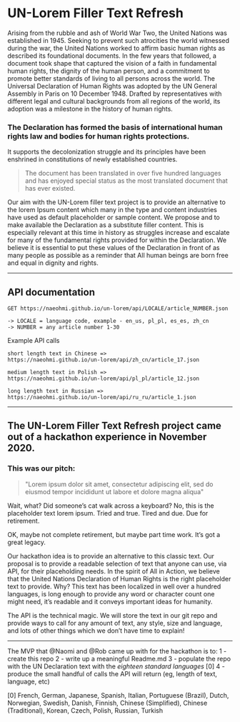 # UN-Lorem Filler Text Refresh

Arising from the rubble and ash of World War Two, the United Nations was established in 1945. Seeking to prevent such atrocities the world witnessed during the war, the United Nations worked to affirm basic human rights as described its foundational documents. In the few years that followed, a document took shape that captured the vision of a faith in fundamental human rights, the dignity of the human person, and a commitment to promote better standards of living to all persons across the world. The Universal Declaration of Human Rights was adopted by the UN General Assembly in Paris on 10 December 1948. Drafted by representatives with different legal and cultural backgrounds from all regions of the world, its adoption was a milestone in the history of human rights.

### The Declaration has formed the basis of international human rights law and bodies for human rights protections. 

It supports the decolonization struggle and its principles have been enshrined in constitutions of newly established countries.

> The document has been translated in over five hundred languages and has enjoyed special status as the most translated document that has ever existed.

Our aim with the UN-Lorem filler text project is to provide an alternative to the lorem Ipsum content which many in the type and content industries have used as default placeholder or sample content. We propose and to make available the Declaration as a substitute filler content. This is especially relevant at this time in history as struggles increase and escalate for many of the fundamental rights provided for within the Declaration. We believe it is essential to put these values of the Declaration in front of as many people as possible as a reminder that All human beings are born free and equal in dignity and rights.


---

## API documentation

```
GET https://naeohmi.github.io/un-lorem/api/LOCALE/article_NUMBER.json

-> LOCALE = language code, example - en_us, pl_pl, es_es, zh_cn
-> NUMBER = any article number 1-30

```

Example API calls 


```
short length text in Chinese => 
https://naeohmi.github.io/un-lorem/api/zh_cn/article_17.json

medium length text in Polish =>
https://naeohmi.github.io/un-lorem/api/pl_pl/article_12.json

long length text in Russian =>
https://naeohmi.github.io/un-lorem/api/ru_ru/article_1.json

```

---


## The UN-Lorem Filler Text Refresh project came out of a hackathon experience in November 2020. 

### This was our pitch:

> "Lorem ipsum dolor sit amet, consectetur adipiscing elit, sed do eiusmod tempor incididunt ut labore et dolore magna aliqua"

Wait, what? Did someone’s cat walk across a keyboard? No, this is the placeholder text lorem ipsum. Tried and true. Tired and due. Due for retirement.

OK, maybe not complete retirement, but maybe part time work. It’s got a great legacy.

Our hackathon idea is to provide an alternative to this classic text. Our proposal is to provide a readable selection of text that anyone can use, via API, for their placeholding needs. In the spirit of All in Action, we believe that the United Nations Declaration of Human Rights is the right placeholder text to provide. Why? This text has been localized in well over a hundred languages, is long enough to provide any word or character count one might need, it’s readable and it conveys important ideas for humanity.

The API is the technical magic. We will store the text in our git repo and provide ways to call for any amount of text, any style, size and language, and lots of other things which we don’t have time to explain!

---

The MVP that @Naomi and @Rob came up with for the hackathon is to:
1 - create this repo
2 - write up a meaningful Readme.md
3 - populate the repo with the UN Declaration text with the _eighteen standard languages_ [0]
4 - produce the small handful of calls the API will return (eg, length of text, language, etc)

[0] French, German, Japanese, Spanish, Italian, Portuguese (Brazil), Dutch, Norwegian, Swedish, Danish, Finnish, Chinese (Simplified), Chinese (Traditional), Korean, Czech, Polish, Russian, Turkish
